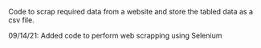 Code to scrap required data from a website and store the tabled data as a csv file.

09/14/21:
Added code to perform web scrapping using Selenium 

